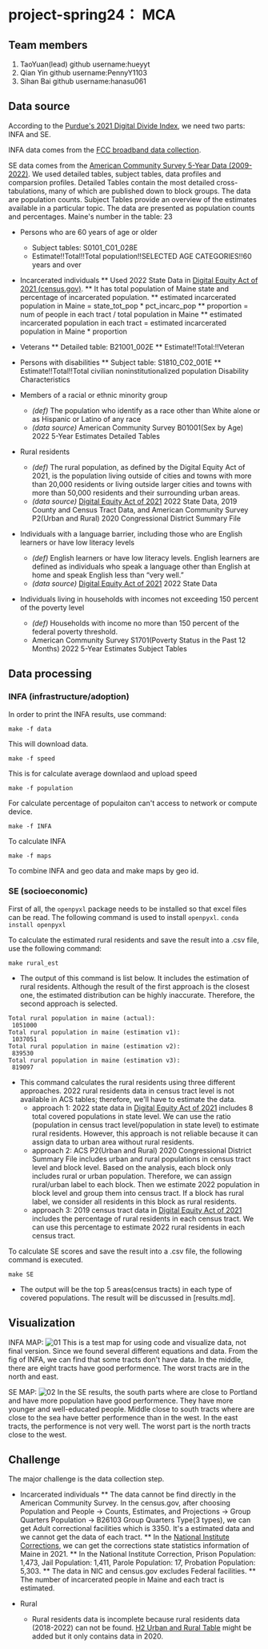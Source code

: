 # project-spring24： MCA

## Team members
1. TaoYuan(lead)
github username:hueyyt
2. Qian Yin
github username:PennyY1103
3. Sihan Bai
github username:hanasu061

## Data source
According to the [Purdue's 2021 Digital Divide Index](https://storymaps.arcgis.com/stories/8ad45c48ba5c43d8ad36240ff0ea0dc7), we need two parts: INFA and SE.

INFA data comes from the [FCC broadband data collection](https://www.fcc.gov/BroadbandData).

SE data comes from the [American Community Survey 5-Year Data (2009-2022)](https://www.census.gov/data/developers/data-sets/acs-5year.html).
We used detailed tables, subject tables, data profiles and comparsion profiles.
Detailed Tables contain the most detailed cross-tabulations, many of which are published down to block groups. The data are population counts.
Subject Tables provide an overview of the estimates available in a particular topic.  The data are presented as population counts and percentages. 
Maine's number in the table: 23
* Persons who are 60 years of age or older
  * Subject tables: S0101_C01_028E
  * Estimate!!Total!!Total population!!SELECTED AGE CATEGORIES!!60 years and over

* Incarcerated individuals
  ** Used 2022 State Data in [Digital Equity Act of 2021 (census.gov)](https://www.census.gov/programs-surveys/community-resilience-estimates/partnerships/ntia/digital-equity.html).
  ** It has total population of Maine state and percentage of incarcerated population.
  ** estimated incarcerated population in Maine = state_tot_pop * pct_incarc_pop
  ** proportion = num of people in each tract / total population in Maine
  ** estimated incarcerated population in each tract = estimated incarcerated population in Maine * proportion

* Veterans
  ** Detailed table: B21001_002E
  ** Estimate!!Total:!!Veteran

* Persons with disabilities
  ** Subject table: S1810_C02_001E
  ** Estimate!!Total!!Total civilian noninstitutionalized population	Disability Characteristics

* Members of a racial or ethnic minority group
  * _(def)_ The population who identify as a race other than White alone or as Hispanic or Latino of any
    race
  * _(data source)_ American Community Survey B01001(Sex by Age) 2022 5-Year Estimates Detailed Tables

* Rural residents
  * _(def)_ The rural population, as defined by the Digital Equity Act of 2021, is the population living
    outside of cities and towns with more than 20,000 residents or living outside larger cities and
    towns with more than 50,000 residents and their surrounding urban areas.
  * _(data source)_ [Digital Equity Act of 2021](https://www.census.gov/programs-surveys/community-resilience-estimates/partnerships/ntia/digital-equity.html) 2022 State Data, 2019 County and Census Tract Data, and American Community Survey P2(Urban and Rural) 2020 Congressional District Summary File

* Individuals with a language barrier, including those who are English learners or have low literacy levels
  * _(def)_ English learners or have low literacy levels. English learners are defined as individuals who
    speak a language other than English at home and speak English less than “very well.”
  * _(data source)_ [Digital Equity Act of 2021](https://www.census.gov/programs-surveys/community-resilience-estimates/partnerships/ntia/digital-equity.html) 2022 State Data

* Individuals living in households with incomes not exceeding 150 percent of the poverty level
  * _(def)_ Households with income no more than 150 percent of the federal poverty threshold.
  * American Community Survey S1701(Poverty Status in the Past 12 Months) 2022 5-Year Estimates Subject Tables

## Data processing

### INFA (infrastructure/adoption)
In order to print the INFA results, use command:
```
make -f data
```
This will download data.
```
make -f speed
```
This is for calculate average downlaod and upload speed
```
make -f population
```
For calculate percentage of populaiton can't access to network or compute device.
```
make -f INFA
```
To calculate INFA 
```
make -f maps
```
To combine INFA and geo data and make maps by geo id.

### SE (socioeconomic)
First of all, the `openpyxl` package needs to be installed so that excel files can be read. The following command is used to install `openpyxl`.
`
conda install openpyxl
`

To calculate the estimated rural residents and save the result into a .csv file, use the following command:
```
make rural_est
```

- The output of this command is list below. It includes the estimation of rural residents. Although the result of the first approach is the closest one, the estimated distribution can be highly inaccurate. Therefore, the second approach is selected. 
```
Total rural population in maine (actual):
 1051000
Total rural population in maine (estimation v1):
 1037051
Total rural population in maine (estimation v2):
 839530
Total rural population in maine (estimation v3):
 819097
```
- This command calculates the rural residents using three different approaches. 2022 rural residents data in census tract level is not available in ACS tables; therefore, we'll have to estimate the data. 
  - approach 1: 2022 state data in [Digital Equity Act of 2021](https://www.census.gov/programs-surveys/community-resilience-estimates/partnerships/ntia/digital-equity.html) includes 8 total covered populations in state level. We can use the ratio (population in census tract level/population in state level) to estimate rural residents. However, this approach is not reliable because it can assign data to urban area without rural residents.
  - approach 2: ACS P2(Urban and Rural) 2020 Congressional District Summary File includes urban and rural populations in census tract level and block level. Based on the analysis, each block only includes rural or urban population. Therefore, we can assign rural/urban label to each block. Then we estimate 2022 population in block level and group them into census tract. If a block has rural label, we consider all residents in this block as rural residents. 
  - approach 3: 2019 census tract data in [Digital Equity Act of 2021](https://www.census.gov/programs-surveys/community-resilience-estimates/partnerships/ntia/digital-equity.html) includes the percentage of rural residents in each census tract. We can use this percentage to estimate 2022 rural residents in each census tract. 

To calculate SE scores and save the result into a .csv file, the following command is executed.
```
make SE
```
- The output will be the top 5 areas(census tracts) in each type of covered populations. The result will be discussed in [results.md].


## Visualization
INFA MAP:
![01](figs/INFA_scaled_tract.png)
This is a test map for using code and visualize data, not final version. Since we found several different equations and data. 
From the fig of INFA, we can find that some tracts don't have data. In the middle, there are eight tracts have good performence. The worst tracts are in the north and east.

SE MAP:
![02](figs/SE_normed_tract.png)
In the SE results, the south parts where are close to Portland and have more population have good performence. They have more younger and well-educated people. Middle close to south tracts where are close to the sea have better performence than in the west. In the east tracts, the performence is not very well. The worst part is the north tracts close to the west. 

## Challenge
The major challenge is the data collection step. 
* Incarcerated individuals
  ** The data cannot be find directly in the American Community Survey. In the census.gov, after choosing Population and People -> Counts, Estimates, and Projections -> Group Quarters Population -> B26103 Group Quarters Type(3 types), we can get Adult correctional facilities which is 3350. It's a estimated data and we cannot get the data of each tract.
  ** In the [National Institute Corrections](https://nicic.gov/resources/nic-library/state-statistics/2021/maine-2021), we can get the corrections state statistics information of Maine in 2021. 
  ** In the National Institute Correction, Prison Population: 1,473, Jail Population: 1,411, Parole Population: 17, Probation Population: 5,303.
  ** The data in NIC and census.gov excludes Federal facilities.
  ** The number of incarcerated people in Maine and each tract is estimated.

* Rural
  * Rural residents data is incomplete because rural residents data (2018-2022) can not be found. [H2 Urban and Rural Table](https://data.census.gov/table/DECENNIALDHC2020.H2?q=rural&g=040XX00US23$1400000) might be added but it only contains data in 2020. 
